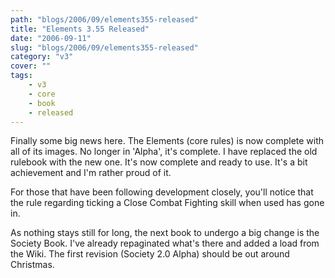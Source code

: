 ```yaml
---
path: "blogs/2006/09/elements355-released"
title: "Elements 3.55 Released"
date: "2006-09-11"
slug: "blogs/2006/09/elements355-released"
category: "v3"
cover: ""
tags:
    - v3
    - core
    - book
    - released
---
```


Finally some big news here. The Elements (core rules) is now complete with all of its images. No longer in 'Alpha', it's complete. I have replaced the old rulebook with the new one. It's now complete and ready to use. It's a bit achievement and I'm rather proud of it.
		
For those that have been following development closely, you'll notice that the rule regarding ticking a Close Combat Fighting skill when used has gone in.

As nothing stays still for long, the next book to undergo a big change is the Society Book. I've already repaginated what's there and added a load from the Wiki. The first revision (Society 2.0 Alpha) should be out around Christmas.
